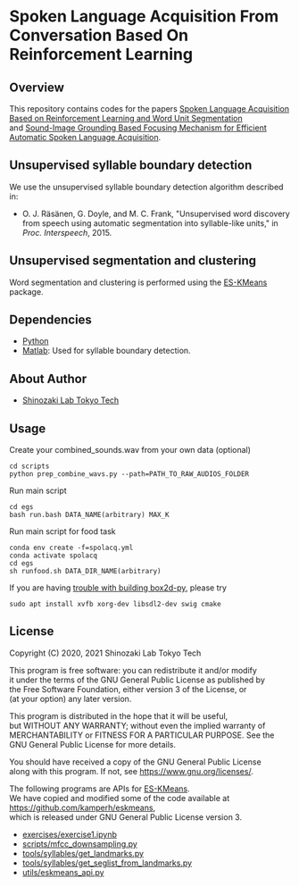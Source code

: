 Spoken Language Acquisition From Conversation Based On Reinforcement Learning
=====================================================



Overview
--------
This repository contains codes for the papers [Spoken Language Acquisition Based on Reinforcement Learning and Word Unit Segmentation](https://ieeexplore.ieee.org/abstract/document/9053326)  
and [Sound-Image Grounding Based Focusing Mechanism for Efficient Automatic Spoken Language Acquisition](http://www.interspeech2020.org/uploadfile/pdf/Thu-2-4-4.pdf).


Unsupervised syllable boundary detection
----------------------------------------
We use the unsupervised syllable boundary detection algorithm described in:

- O. J. Räsänen, G. Doyle, and M. C. Frank, "Unsupervised word discovery from
  speech using automatic segmentation into syllable-like units," in *Proc.
  Interspeech*, 2015.


Unsupervised segmentation and clustering
----------------------------------------
Word segmentation and clustering is performed using the
[ES-KMeans](https://github.com/kamperh/eskmeans/tree/master/eskmeans) package. 


Dependencies
------------
- [Python](https://www.python.org/)
- [Matlab](https://www.mathworks.com/): Used for syllable boundary detection.


About Author
-------------
- [Shinozaki Lab Tokyo Tech](http://www.ts.ip.titech.ac.jp/)

Usage
-----
Create your combined_sounds.wav from your own data (optional)
```
cd scripts
python prep_combine_wavs.py --path=PATH_TO_RAW_AUDIOS_FOLDER
```
Run main script
```
cd egs
bash run.bash DATA_NAME(arbitrary) MAX_K
```
Run main script for food task
```
conda env create -f=spolacq.yml
conda activate spolacq
cd egs
sh runfood.sh DATA_DIR_NAME(arbitrary)
```
If you are having [trouble with building box2d-py](https://github.com/openai/gym/issues/218), please try
```
sudo apt install xvfb xorg-dev libsdl2-dev swig cmake
```

License
-------
Copyright (C) 2020, 2021 Shinozaki Lab Tokyo Tech

This program is free software: you can redistribute it and/or modify  
it under the terms of the GNU General Public License as published by  
the Free Software Foundation, either version 3 of the License, or  
(at your option) any later version.

This program is distributed in the hope that it will be useful,  
but WITHOUT ANY WARRANTY; without even the implied warranty of  
MERCHANTABILITY or FITNESS FOR A PARTICULAR PURPOSE.  See the  
GNU General Public License for more details.

You should have received a copy of the GNU General Public License  
along with this program.  If not, see <https://www.gnu.org/licenses/>.


The following programs are APIs for [ES-KMeans](https://github.com/kamperh/eskmeans/tree/master/eskmeans).  
We have copied and modified some of the code available at
https://github.com/kamperh/eskmeans,  
which is released under GNU General Public License version 3.

- [exercises/exercise1.ipynb](exercises/exercise1.ipynb)
- [scripts/mfcc_downsampling.py](scripts/mfcc_downsampling.py)
- [tools/syllables/get_landmarks.py](tools/syllables/get_landmarks.py)
- [tools/syllables/get_seglist_from_landmarks.py](tools/syllables/get_seglist_from_landmarks.py)
- [utils/eskmeans_api.py](utils/eskmeans_api.py)